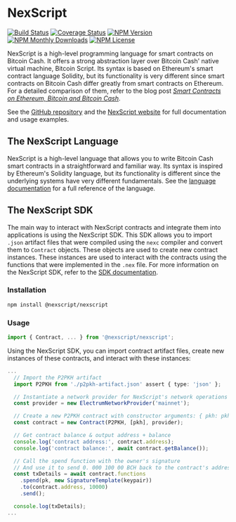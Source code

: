 # NexScript

[![Build Status](https://travis-ci.org/otoplo/nexscript.svg)](https://travis-ci.org/otoplo/nexscript)
[![Coverage Status](https://img.shields.io/codecov/c/github/otoplo/nexscript.svg)](https://codecov.io/gh/otoplo/nexscript/)
[![NPM Version](https://img.shields.io/npm/v/@nexscript/nexscript.svg)](https://www.npmjs.com/package/@nexscript/nexscript)
[![NPM Monthly Downloads](https://img.shields.io/npm/dm/@nexscript/nexscript.svg)](https://www.npmjs.com/package/@nexscript/nexscript)
[![NPM License](https://img.shields.io/npm/l/@nexscript/nexscript.svg)](https://www.npmjs.com/package/@nexscript/nexscript)

NexScript is a high-level programming language for smart contracts on Bitcoin Cash. It offers a strong abstraction layer over Bitcoin Cash' native virtual machine, Bitcoin Script. Its syntax is based on Ethereum's smart contract language Solidity, but its functionality is very different since smart contracts on Bitcoin Cash differ greatly from smart contracts on Ethereum. For a detailed comparison of them, refer to the blog post [*Smart Contracts on Ethereum, Bitcoin and Bitcoin Cash*](https://kalis.me/smart-contracts-eth-btc-bch/).

See the [GitHub repository](https://gitlab.com/otoplo/nexscript) and the [NexScript website](https://nexscript.org) for full documentation and usage examples.

## The NexScript Language
NexScript is a high-level language that allows you to write Bitcoin Cash smart contracts in a straightforward and familiar way. Its syntax is inspired by Ethereum's Solidity language, but its functionality is different since the underlying systems have very different fundamentals. See the [language documentation](https://nexscript.org/docs/language/) for a full reference of the language.

## The NexScript SDK
The main way to interact with NexScript contracts and integrate them into applications is using the NexScript SDK. This SDK allows you to import `.json` artifact files that were compiled using the `nexc` compiler and convert them to `Contract` objects. These objects are used to create new contract instances. These instances are used to interact with the contracts using the functions that were implemented in the `.nex` file. For more information on the NexScript SDK, refer to the [SDK documentation](https://nexscript.org/docs/sdk/).

### Installation
```bash
npm install @nexscript/nexscript
```

### Usage
```ts
import { Contract, ... } from '@nexscript/nexscript';
```

Using the NexScript SDK, you can import contract artifact files, create new instances of these contracts, and interact with these instances:

```ts
...
  // Import the P2PKH artifact
  import P2PKH from './p2pkh-artifact.json' assert { type: 'json' };

  // Instantiate a network provider for NexScript's network operations
  const provider = new ElectrumNetworkProvider('mainnet');

  // Create a new P2PKH contract with constructor arguments: { pkh: pkh }
  const contract = new Contract(P2PKH, [pkh], provider);

  // Get contract balance & output address + balance
  console.log('contract address:', contract.address);
  console.log('contract balance:', await contract.getBalance());

  // Call the spend function with the owner's signature
  // And use it to send 0. 000 100 00 BCH back to the contract's address
  const txDetails = await contract.functions
    .spend(pk, new SignatureTemplate(keypair))
    .to(contract.address, 10000)
    .send();

  console.log(txDetails);
...
```
